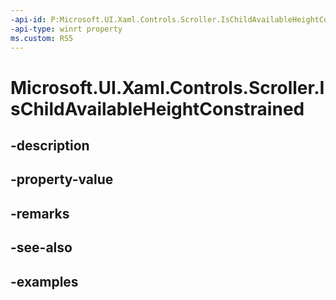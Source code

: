 ```yaml
---
-api-id: P:Microsoft.UI.Xaml.Controls.Scroller.IsChildAvailableHeightConstrained
-api-type: winrt property
ms.custom: RS5
---
```


<!-- Property syntax.
public bool IsChildAvailableHeightConstrained { get;  set; }
-->

# Microsoft.UI.Xaml.Controls.Scroller.IsChildAvailableHeightConstrained

## -description

## -property-value

## -remarks

## -see-also

## -examples


